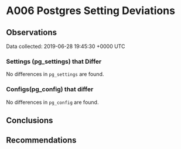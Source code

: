 # A006 Postgres Setting Deviations #

## Observations ##
Data collected: 2019-06-28 19:45:30 +0000 UTC  

### Settings (pg_settings) that Differ ###

No differences in `pg_settings` are found.

### Configs(pg_config) that differ ###

No differences in `pg_config` are found.



## Conclusions ##


## Recommendations ##

